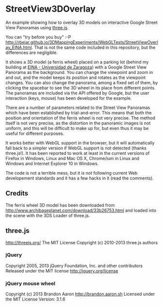 # StreetView3DOverlay

An example showing how to overlay 3D models on interactive Google Street View Panoramas using [three.js](http://threejs.org/). 

You can "try before you buy" :-P <http://rbejar.github.io/3DMappingExperiments/WebGLTests/StreetViewOverlay_EINA.html>. That is not the same code included in this repository, but the differences are negligible.

It shows a 3D model (a ferris wheel) placed on a parking lot (behind my building at [EINA - Universidad de Zaragoza](http://eina.unizar.es)) with a Google Street View Panorama as the background. You can change the viewpoint and zoom in and out, and the model keeps its position and rotates as the viewpoint changes. You can also change the panorama, among a fixed set of them, by clicking the spacebar to see the 3D wheel in its place from different points. The panoramas are included via the API offered by Google, but the user interaction (keys, mouse) has been developed for the example.

There are a number of parameters related to the Street View Panoramas which have been established by trial-and-error. This means that both the position and orientation of the ferris wheel is not very precise. The method itself is not very precise, as the distortion in the panoramic images is not uniform, and this will be difficult to make up for, but even thus it may be useful for different purposes. 

It works better with WebGL support in the browser, but it will automatically fall back to a simpler version if WebGL support is not detected (thanks three.js!). It has been reported to work at least in the current versions of Firefox in Windows, Linux and Mac OS X, Chrome/ium in Linux and Windows and Internet Explorer 10 in Windows.

The code is not a terrible mess, but it is not following current Web developement standards and it has a few hacks in it (read the comments).


## Credits
The ferris wheel 3D model has been downloaded from <http://www.archibaseplanet.com/download/33b26753.html> and loaded into the scene with the 3DS Loader of three.js.

## three.js
<http://threejs.org/>
The MIT License
Copyright (c) 2010-2013 three.js authors

### jQuery
Copyright 2005, 2013 jQuery Foundation, Inc. and other contributors
Released under the MIT license
<http://jquery.org/license>

### jQuery mouse wheel
Copyright (c) 2013 Brandon Aaron <http://brandon.aaron.sh>
Licensed under the MIT License
Version: 3.1.6
